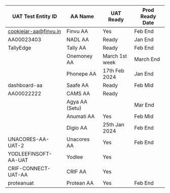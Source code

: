| UAT Test Entity ID    | AA Name          | UAT Ready | Prod Ready Date |
|------------------|------------------|-----------|------------------|
|  cookiejar-aa@finvu.in | Finvu AA         | Yes       | Feb End          |
|  AA00023403           | NADL AA          |    Ready    | Jan End          |
|   TallyEdge               | Tally AA         |    Ready       | Feb End          |
|                  | Onemoney AA      | March 1st week          | March End          |
|                  | Phonepe AA       | 17th Feb 2024          | Jan End          |
|    dashboard-aa              | Saafe AA         |Ready           | Feb Mid          |
| AA00022222                 | CAMS AA          | Ready          |                  |
|                  | Agya AA (Setu)   |           |  Mar End                |
|                  | Anumati AA       |    Yes    | Feb Mid          |
|                  | Digio AA         |  25th Jan 2024         | Feb End          |
|   UNACORES-AA-UAT-2               | Unacores AA      | Yes          | Feb End          |
| YODLEEFINSOFT-AA-UAT                 | Yodlee           |   Yes          |                | Mar End
|             CRIF-CONNECT-UAT-AA     | CRIF AA          |      Yes     |                  |
|         proteanuat         | Protean AA       | Yes         | Feb End          |

